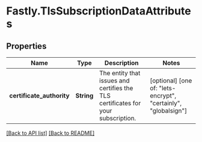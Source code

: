 # Fastly.TlsSubscriptionDataAttributes

## Properties

Name | Type | Description | Notes
------------ | ------------- | ------------- | -------------
**certificate_authority** | **String** | The entity that issues and certifies the TLS certificates for your subscription. | [optional]  [one of: "lets-encrypt", "certainly", "globalsign"]


[[Back to API list]](../../README.md#endpoints) [[Back to README]](../../README.md)
